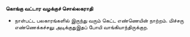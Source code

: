 **கொங்கு வட்டார வழக்குச் சொல்லகராதி**
- நாள்பட்ட பலகாரங்களில் இருந்து வரும் கெட்ட எண்ணெயின் நாற்றம். மிச்சரு எண்ணெக்கச்சலு அடிக்குதுஇதப் போயி வாங்கியாந்திருக்குற.

